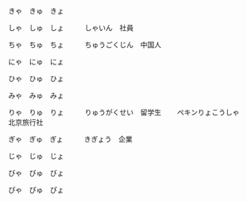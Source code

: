 きゃ　きゅ　きょ　　　　　

しゃ　しゅ　しょ　　　しゃいん　社員　

ちゃ　ちゅ　ちょ　　　ちゅうごくじん　中国人

にゃ　にゅ　にょ

ひゃ　ひゅ　ひょ

みゃ　みゅ　みょ

りゃ　りゅ　りょ　　　りゅうがくせい　留学生　　  ペキンりょこうしゃ　　北京旅行社

ぎゃ　ぎゅ　ぎょ　　　きぎょう　企業

じゃ　じゅ　じょ　　　

びゃ　びゅ　びょ

ぴゃ　ぴゅ　ぴょ
